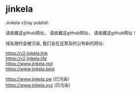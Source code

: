 # jinkela
Jinkela v2ray publish


请收藏这github网址， 请收藏这github网址， 请收藏这github网址！

域名随时会被污染, 我们会在这里及时公布新的网址:

https://v2.jinkela.link <br>
https://v2.jinkela.life <br>
https://www.jinkela.red <br>
https://www.jinkela.best <br>

https://www.jinkela.pw (已污染) <br>
https://www.jinkela.xyz (已污染) <br>

